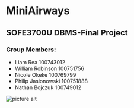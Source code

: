 # MiniAirways
## SOFE3700U DBMS-Final Project
### Group Members:

* Liam Rea 100743012
* William Robinson 100751756
* Nicole Okeke 100769799
* Philip Jasionowski 100751888
* Nathan Bojczuk 100749012 

![picture alt](https://c0.wallpaperflare.com/preview/609/547/661/departure-board.jpg)
